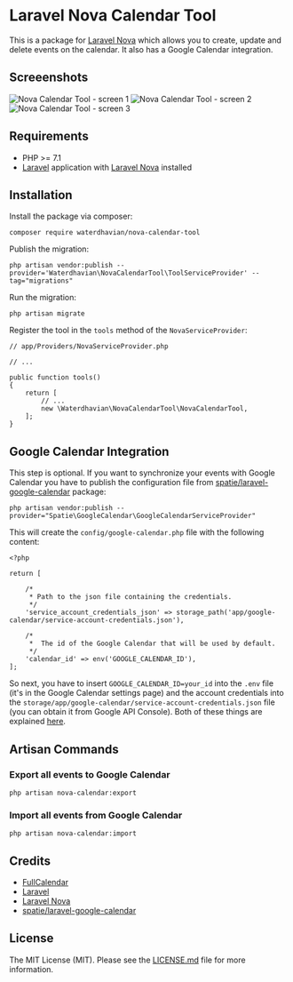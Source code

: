 # Laravel Nova Calendar Tool

This is a package for [Laravel Nova](https://nova.laravel.com/) which allows you to create, update and delete events on the calendar. It also has a Google Calendar integration.

## Screeenshots

![Nova Calendar Tool - screen 1](https://paweldymek.com/projects/nova-calendar-tool/screen_1.png)
![Nova Calendar Tool - screen 2](https://paweldymek.com/projects/nova-calendar-tool/screen_2.png)
![Nova Calendar Tool - screen 3](https://paweldymek.com/projects/nova-calendar-tool/screen_3.png)

## Requirements

* PHP >= 7.1
* [Laravel](https://laravel.com/) application with [Laravel Nova](https://nova.laravel.com/) installed

## Installation

Install the package via composer:

```
composer require waterdhavian/nova-calendar-tool
```

Publish the migration:
```
php artisan vendor:publish --provider='Waterdhavian\NovaCalendarTool\ToolServiceProvider' --tag="migrations"
```

Run the migration:
```
php artisan migrate
```

Register the tool in the `tools` method of the `NovaServiceProvider`:
```
// app/Providers/NovaServiceProvider.php

// ...

public function tools()
{
    return [
        // ...
        new \Waterdhavian\NovaCalendarTool\NovaCalendarTool,
    ];
}
```

## Google Calendar Integration

This step is optional. If you want to synchronize your events with Google Calendar you have to publish the configuration file from [spatie/laravel-google-calendar](https://github.com/spatie/laravel-google-calendar) package:

```
php artisan vendor:publish --provider="Spatie\GoogleCalendar\GoogleCalendarServiceProvider"
```

This will create the `config/google-calendar.php` file with the following content:

```
<?php

return [

    /*
     * Path to the json file containing the credentials.
     */
    'service_account_credentials_json' => storage_path('app/google-calendar/service-account-credentials.json'),

    /*
     *  The id of the Google Calendar that will be used by default.
     */
    'calendar_id' => env('GOOGLE_CALENDAR_ID'),
];
```

So next, you have to insert `GOOGLE_CALENDAR_ID=your_id` into the `.env` file (it's in the Google Calendar settings page) and the account credentials into the `storage/app/google-calendar/service-account-credentials.json` file (you can obtain it from Google API Console). Both of these things are explained [here](https://github.com/spatie/laravel-google-calendar#installation).

## Artisan Commands

### Export all events to Google Calendar

```php artisan nova-calendar:export```

### Import all events from Google Calendar

```php artisan nova-calendar:import```

## Credits

* [FullCalendar](https://fullcalendar.io/)
* [Laravel](https://laravel.com/)
* [Laravel Nova](https://nova.laravel.com/)
* [spatie/laravel-google-calendar](https://github.com/spatie/laravel-google-calendar)

## License

The MIT License (MIT). Please see the [LICENSE.md](LICENSE.md) file for more information.
